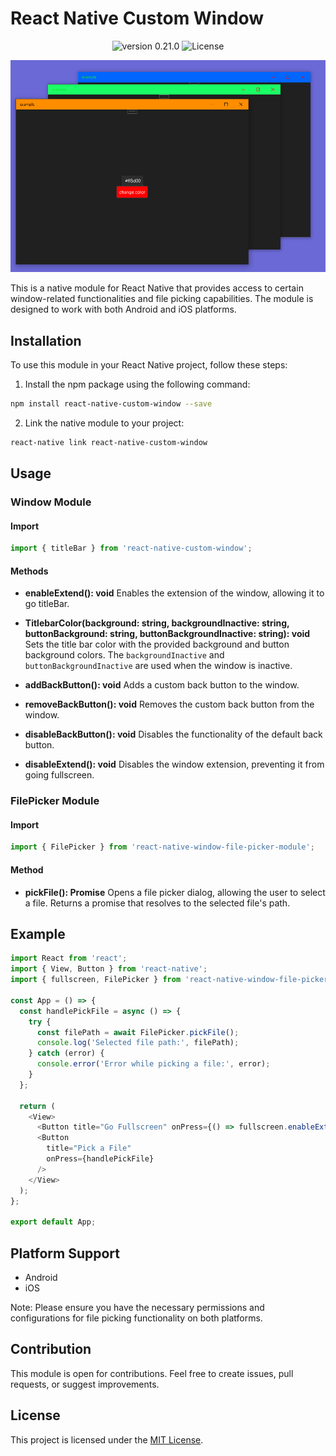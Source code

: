 # React Native Custom Window

<p align="center">
  <img src="https://img.shields.io/static/v1?label=version&message=0.21.0&color=8257E5&labelColor=000000" alt="version 0.21.0" />
  <img  src="https://img.shields.io/static/v1?label=license&message=MIT&color=8257E5&labelColor=000000" alt="License">   
</p>

<p align="center">
<img src=".github/titlebar-color-preview.png" alt="preview thumnail"/>
</p>
This is a native module for React Native that provides access to certain window-related functionalities and file picking capabilities. The module is designed to work with both Android and iOS platforms.

## Installation

To use this module in your React Native project, follow these steps:

1. Install the npm package using the following command:

```bash
npm install react-native-custom-window --save
```

2. Link the native module to your project:

```bash
react-native link react-native-custom-window
```

## Usage

### Window Module

#### Import

```javascript
import { titleBar } from 'react-native-custom-window';
```

#### Methods

- **enableExtend(): void**
  Enables the extension of the window, allowing it to go titleBar.

- **TitlebarColor(background: string, backgroundInactive: string, buttonBackground: string, buttonBackgroundInactive: string): void**
  Sets the title bar color with the provided background and button background colors. The `backgroundInactive` and `buttonBackgroundInactive` are used when the window is inactive.

- **addBackButton(): void**
  Adds a custom back button to the window.

- **removeBackButton(): void**
  Removes the custom back button from the window.

- **disableBackButton(): void**
  Disables the functionality of the default back button.

- **disableExtend(): void**
  Disables the window extension, preventing it from going fullscreen.

### FilePicker Module

#### Import

```javascript
import { FilePicker } from 'react-native-window-file-picker-module';
```

#### Method

- **pickFile(): Promise<string>**
  Opens a file picker dialog, allowing the user to select a file. Returns a promise that resolves to the selected file's path.

## Example

```javascript
import React from 'react';
import { View, Button } from 'react-native';
import { fullscreen, FilePicker } from 'react-native-window-file-picker-module';

const App = () => {
  const handlePickFile = async () => {
    try {
      const filePath = await FilePicker.pickFile();
      console.log('Selected file path:', filePath);
    } catch (error) {
      console.error('Error while picking a file:', error);
    }
  };

  return (
    <View>
      <Button title="Go Fullscreen" onPress={() => fullscreen.enableExtend()} />
      <Button
        title="Pick a File"
        onPress={handlePickFile}
      />
    </View>
  );
};

export default App;
```

## Platform Support

- Android
- iOS

Note: Please ensure you have the necessary permissions and configurations for file picking functionality on both platforms.

## Contribution

This module is open for contributions. Feel free to create issues, pull requests, or suggest improvements.

## License

This project is licensed under the [MIT License](https://opensource.org/licenses/MIT).
